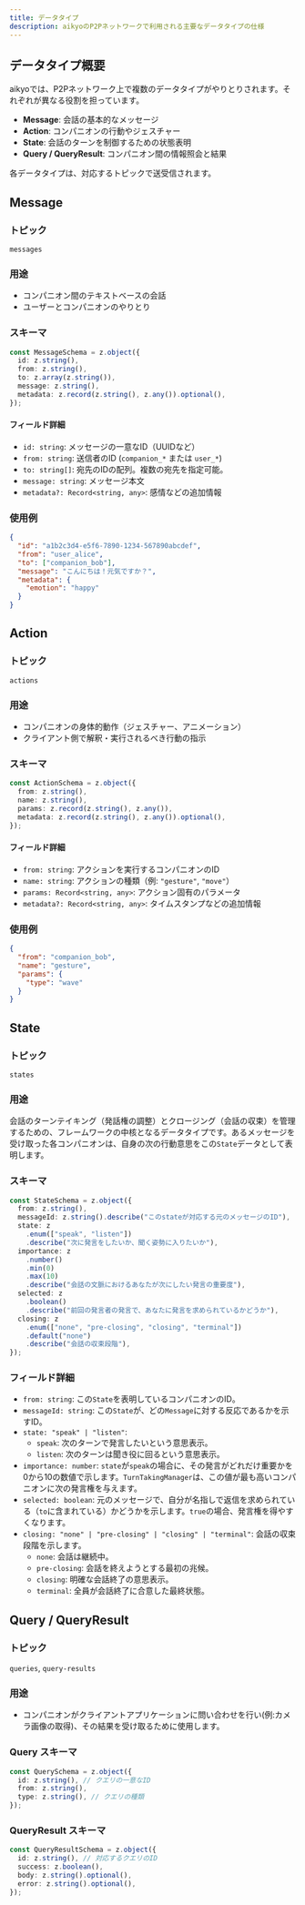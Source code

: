 ```yaml
---
title: データタイプ
description: aikyoのP2Pネットワークで利用される主要なデータタイプの仕様
---
```


## データタイプ概要

aikyoでは、P2Pネットワーク上で複数のデータタイプがやりとりされます。それぞれが異なる役割を担っています。

- **Message**: 会話の基本的なメッセージ
- **Action**: コンパニオンの行動やジェスチャー
- **State**: 会話のターンを制御するための状態表明
- **Query / QueryResult**: コンパニオン間の情報照会と結果

各データタイプは、対応するトピックで送受信されます。

## Message

### トピック

`messages`

### 用途

- コンパニオン間のテキストベースの会話
- ユーザーとコンパニオンのやりとり

### スキーマ

```typescript
const MessageSchema = z.object({
  id: z.string(),
  from: z.string(),
  to: z.array(z.string()),
  message: z.string(),
  metadata: z.record(z.string(), z.any()).optional(),
});
```

#### フィールド詳細

- `id: string`: メッセージの一意なID（UUIDなど）
- `from: string`: 送信者のID (`companion_*` または `user_*`)
- `to: string[]`: 宛先のIDの配列。複数の宛先を指定可能。
- `message: string`: メッセージ本文
- `metadata?: Record<string, any>`: 感情などの追加情報

### 使用例

```json
{
  "id": "a1b2c3d4-e5f6-7890-1234-567890abcdef",
  "from": "user_alice",
  "to": ["companion_bob"],
  "message": "こんにちは！元気ですか？",
  "metadata": {
    "emotion": "happy"
  }
}
```

## Action

### トピック

`actions`

### 用途

- コンパニオンの身体的動作（ジェスチャー、アニメーション）
- クライアント側で解釈・実行されるべき行動の指示

### スキーマ

```typescript
const ActionSchema = z.object({
  from: z.string(),
  name: z.string(),
  params: z.record(z.string(), z.any()),
  metadata: z.record(z.string(), z.any()).optional(),
});
```

#### フィールド詳細

- `from: string`: アクションを実行するコンパニオンのID
- `name: string`: アクションの種類（例: `"gesture"`, `"move"`）
- `params: Record<string, any>`: アクション固有のパラメータ
- `metadata?: Record<string, any>`: タイムスタンプなどの追加情報

### 使用例

```json
{
  "from": "companion_bob",
  "name": "gesture",
  "params": {
    "type": "wave"
  }
}
```

## State

### トピック

`states`

### 用途

会話のターンテイキング（発話権の調整）とクロージング（会話の収束）を管理するための、フレームワークの中核となるデータタイプです。あるメッセージを受け取った各コンパニオンは、自身の次の行動意思をこの`State`データとして表明します。

### スキーマ

```typescript
const StateSchema = z.object({
  from: z.string(),
  messageId: z.string().describe("このstateが対応する元のメッセージのID"),
  state: z
    .enum(["speak", "listen"])
    .describe("次に発言をしたいか、聞く姿勢に入りたいか"),
  importance: z
    .number()
    .min(0)
    .max(10)
    .describe("会話の文脈におけるあなたが次にしたい発言の重要度"),
  selected: z
    .boolean()
    .describe("前回の発言者の発言で、あなたに発言を求められているかどうか"),
  closing: z
    .enum(["none", "pre-closing", "closing", "terminal"])
    .default("none")
    .describe("会話の収束段階"),
});
```

### フィールド詳細

- `from: string`: この`State`を表明しているコンパニオンのID。
- `messageId: string`: この`State`が、どの`Message`に対する反応であるかを示すID。
- `state: "speak" | "listen"`:
  - `speak`: 次のターンで発言したいという意思表示。
  - `listen`: 次のターンは聞き役に回るという意思表示。
- `importance: number`: `state`が`speak`の場合に、その発言がどれだけ重要かを0から10の数値で示します。`TurnTakingManager`は、この値が最も高いコンパニオンに次の発言権を与えます。
- `selected: boolean`: 元のメッセージで、自分が名指しで返信を求められている（`to`に含まれている）かどうかを示します。`true`の場合、発言権を得やすくなります。
- `closing: "none" | "pre-closing" | "closing" | "terminal"`: 会話の収束段階を示します。
  - `none`: 会話は継続中。
  - `pre-closing`: 会話を終えようとする最初の兆候。
  - `closing`: 明確な会話終了の意思表示。
  - `terminal`: 全員が会話終了に合意した最終状態。

## Query / QueryResult

### トピック

`queries`, `query-results`

### 用途

- コンパニオンがクライアントアプリケーションに問い合わせを行い(例:カメラ画像の取得)、その結果を受け取るために使用します。

### Query スキーマ

```typescript
const QuerySchema = z.object({
  id: z.string(), // クエリの一意なID
  from: z.string(),
  type: z.string(), // クエリの種類
});
```

### QueryResult スキーマ

```typescript
const QueryResultSchema = z.object({
  id: z.string(), // 対応するクエリのID
  success: z.boolean(),
  body: z.string().optional(),
  error: z.string().optional(),
});
```
